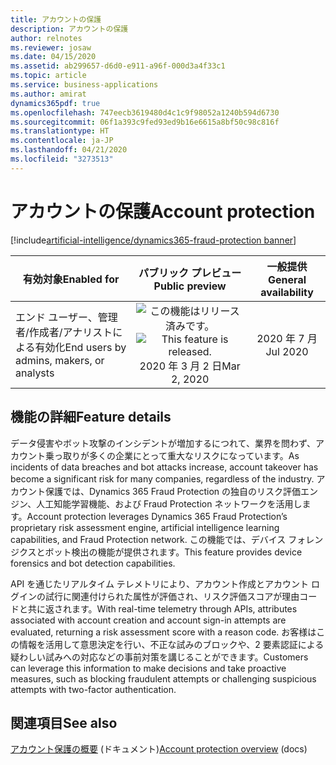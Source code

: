 ```yaml
---
title: アカウントの保護
description: アカウントの保護
author: relnotes
ms.reviewer: josaw
ms.date: 04/15/2020
ms.assetid: ab299657-d6d0-e911-a96f-000d3a4f33c1
ms.topic: article
ms.service: business-applications
ms.author: amirat
dynamics365pdf: true
ms.openlocfilehash: 747eecb3619480d4c1c9f98052a1240b594d6730
ms.sourcegitcommit: 06f1a393c9fed93ed9b16e6615a8bf50c98c816f
ms.translationtype: HT
ms.contentlocale: ja-JP
ms.lasthandoff: 04/21/2020
ms.locfileid: "3273513"
---
```

# <a name="account-protection"></a><span data-ttu-id="552f2-103">アカウントの保護</span><span class="sxs-lookup"><span data-stu-id="552f2-103">Account protection</span></span>
[!include[artificial-intelligence/dynamics365-fraud-protection banner](../includes/artificial-intelligence/dynamics365-fraud-protection.md)]

| <span data-ttu-id="552f2-104">有効対象</span><span class="sxs-lookup"><span data-stu-id="552f2-104">Enabled for</span></span>    |  <span data-ttu-id="552f2-105">パブリック プレビュー</span><span class="sxs-lookup"><span data-stu-id="552f2-105">Public preview</span></span> | <span data-ttu-id="552f2-106">一般提供</span><span class="sxs-lookup"><span data-stu-id="552f2-106">General availability</span></span> | 
| ---------- | :----------: |:----------: |
|<span data-ttu-id="552f2-107">エンド ユーザー、管理者/作成者/アナリストによる有効化</span><span class="sxs-lookup"><span data-stu-id="552f2-107">End users by admins, makers, or analysts</span></span>|<span data-ttu-id="552f2-108">![この機能はリリース済みです。](/dynamics365-release-plan/media/green-checkmark.png "この機能はリリース済みです。")</span><span class="sxs-lookup"><span data-stu-id="552f2-108">![This feature is released.](/dynamics365-release-plan/media/green-checkmark.png "This feature is released.")</span></span> <span data-ttu-id="552f2-109">2020 年 3 月 2 日</span><span class="sxs-lookup"><span data-stu-id="552f2-109">Mar 2, 2020</span></span>| <span data-ttu-id="552f2-110">2020 年 7 月</span><span class="sxs-lookup"><span data-stu-id="552f2-110">Jul 2020</span></span>|






## <a name="feature-details"></a><span data-ttu-id="552f2-111">機能の詳細</span><span class="sxs-lookup"><span data-stu-id="552f2-111">Feature details</span></span>
<!--feature detail start -->
<span data-ttu-id="552f2-112">データ侵害やボット攻撃のインシデントが増加するにつれて、業界を問わず、アカウント乗っ取りが多くの企業にとって重大なリスクになっています。</span><span class="sxs-lookup"><span data-stu-id="552f2-112">As incidents of data breaches and bot attacks increase, account takeover has become a significant risk for many companies, regardless of the industry.</span></span> <span data-ttu-id="552f2-113">アカウント保護では、Dynamics 365 Fraud Protection の独自のリスク評価エンジン、人工知能学習機能、および Fraud Protection ネットワークを活用します。</span><span class="sxs-lookup"><span data-stu-id="552f2-113">Account protection leverages Dynamics 365 Fraud Protection’s proprietary risk assessment engine, artificial intelligence learning capabilities, and Fraud Protection network.</span></span> <span data-ttu-id="552f2-114">この機能では、デバイス フォレンジクスとボット検出の機能が提供されます。</span><span class="sxs-lookup"><span data-stu-id="552f2-114">This feature provides device forensics and bot detection capabilities.</span></span> 

<span data-ttu-id="552f2-115">API を通じたリアルタイム テレメトリにより、アカウント作成とアカウント ログインの試行に関連付けられた属性が評価され、リスク評価スコアが理由コードと共に返されます。</span><span class="sxs-lookup"><span data-stu-id="552f2-115">With real-time telemetry through APIs, attributes associated with account creation and account sign-in attempts are evaluated, returning a risk assessment score with a reason code.</span></span> <span data-ttu-id="552f2-116">お客様はこの情報を活用して意思決定を行い、不正な試みのブロックや、2 要素認証による疑わしい試みへの対応などの事前対策を講じることができます。</span><span class="sxs-lookup"><span data-stu-id="552f2-116">Customers can leverage this information to make decisions and take proactive measures, such as blocking fraudulent attempts or challenging suspicious attempts with two-factor authentication.</span></span>
<!--feature detail end -->










## <a name="see-also"></a><span data-ttu-id="552f2-117">関連項目</span><span class="sxs-lookup"><span data-stu-id="552f2-117">See also</span></span>

<!--docs start-->
<span data-ttu-id="552f2-118">[アカウント保護の概要](https://docs.microsoft.com/dynamics365/fraud-protection/ap-overview) (ドキュメント)</span><span class="sxs-lookup"><span data-stu-id="552f2-118">[Account protection overview](https://docs.microsoft.com/dynamics365/fraud-protection/ap-overview) (docs)</span></span>
<!--docs end-->
